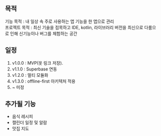 ## 목적
기능 목적 : 내 일상 속 주로 사용하는 앱 기능을 한 앱으로 관리<br>
프로젝트 목적 : 최신 기술을 접목하고 IDE, kotlin, 라이브러리 버전을 최신으로 다룸으로 인해 신기능이나 버그를 체험하는 공간

## 일정

1. v1.0.0 : MVP(옷 링크 저장).
2. v1.1.0 : Superbase 연동
3. v1.2.0 : 멀티 모듈화
4. v1.3.0 : offline-first 아키텍처 적용
5. ~ 미정

## 추가될 기능
- 음식 레시피
- 캘린더 일정 및 알람
- 맛집 지도
